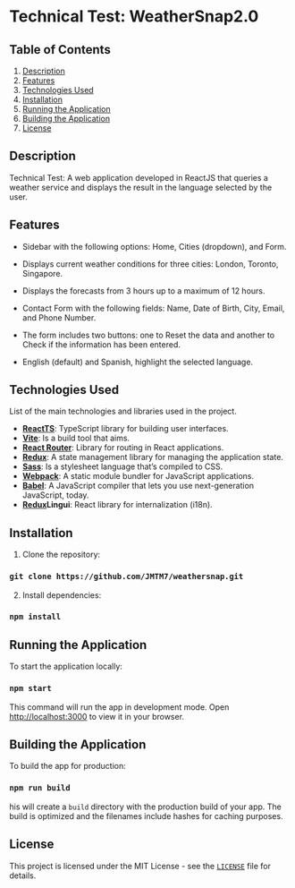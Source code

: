 # Technical Test: WeatherSnap2.0

## Table of Contents

1. [Description](#description)
2. [Features](#features)
3. [Technologies Used](#technologies-used)
4. [Installation](#installation)
5. [Running the Application](#running-the-application)
6. [Building the Application](#building-the-application)
7. [License](#license)

## Description

Technical Test: A web application developed in ReactJS that queries a weather service and displays the result in the language selected by the user.

## Features

- Sidebar with the following options: Home, Cities (dropdown), and Form.

- Displays current weather conditions for three cities: London, Toronto, Singapore.

- Displays the forecasts from 3 hours up to a maximum of 12 hours.

- Contact Form with the following fields: Name, Date of Birth, City, Email, and Phone Number.

- The form includes two buttons: one to Reset the data and another to Check if the information has been entered.

- English (default) and Spanish, highlight the selected language.

## Technologies Used

List of the main technologies and libraries used in the project.

- **[ReactTS](https://es.react.dev)**: TypeScript library for building user interfaces.
- **[Vite](https://vitejs.dev)**: Is a build tool that aims.
- **[React Router](https://reactrouter.com)**: Library for routing in React applications.
- **[Redux](https://redux.js.org)**: A state management library for managing the application state.
- **[Sass](https://sass-lang.com)**: Is a stylesheet language that’s compiled to CSS.
- **[Webpack](https://webpack.js.org/)**: A static module bundler for JavaScript applications.
- **[Babel](https://babeljs.io/)**: A JavaScript compiler that lets you use next-generation JavaScript, today.
- **[Redux](https://redux.js.org)Lingui**: React library for internalization (i18n).

## Installation

1. Clone the repository:

### `git clone https://github.com/JMTM7/weathersnap.git`

2. Install dependencies:

### `npm install`

## Running the Application

To start the application locally:

### `npm start`

This command will run the app in development mode. Open [http://localhost:3000](http://localhost:3000) to view it in your browser.

## Building the Application

To build the app for production:

### `npm run build`

his will create a `build` directory with the production build of your app. The build is optimized and the filenames include hashes for caching purposes.

## License

This project is licensed under the MIT License - see the [`LICENSE`](./LICENSE) file for details.

